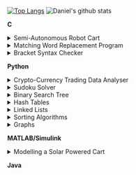 [![Top Langs](https://github-readme-stats.vercel.app/api/top-langs/?username=Daniel-Waits)](https://github.com/Daniel-Waits/github-readme-stats)
![Daniel's github stats](https://github-readme-stats.vercel.app/api?username=Daniel-Waits&count_private=true)

**C**

<details>
<summary>Semi-Autonomous Robot Cart</summary/>
The robot was able to run in manual mode (with a controller) and autonomous mode, where it used range sensors to ensure it didnt hit the walls around it.
<object data="https://github.com/Daniel-Waits/DanielW/blob/main/MCP-Final-Report.pdf" width="700px" height="700px">
    <embed src=https://github.com/Daniel-Waits/DanielW/blob/main/MCP-Final-Report.pdf">
        <p>Report: <a href="https://github.com/Daniel-Waits/DanielW/blob/main/MCP-Final-Report.pdf">View Report</a>.</p>
    </embed>
</object>
                                                                                                           
<object data="https://github.com/Daniel-Waits/DanielW/blob/main/CartCode.c" type="application/pdf" width="700px" height="700px">
    <embed src=https://github.com/Daniel-Waits/DanielW/blob/main/CartCode.c">
        <p>Code: <a href="https://github.com/Daniel-Waits/DanielW/blob/main/CartCode.c">View Code</a>.</p>
    </embed>
</object>
</details>

<details>
<summary>Matching Word Replacement Program</summary/>
Performing pattern-matching replacements on a given string.
<object data="https://github.com/Daniel-Waits/DanielW/tree/main/C_Assignment_1" type="application/pdf" width="700px" height="700px">
    <embed src=https://github.com/Daniel-Waits/DanielW/tree/main/C_Assignment_1">
        <p>Program Files: <a href="https://github.com/Daniel-Waits/DanielW/tree/main/C_Assignment_1">View Files</a>.</p>
    </embed>
</object>
</details>
                                                                                                         
<details>
<summary>Bracket Syntax Checker</summary/>
Visually performs bracket-balance-checking on any given file.
<object data="https://github.com/Daniel-Waits/DanielW/tree/main/C_Assigment_2" type="application/pdf" width="700px" height="700px">
    <embed src=https://github.com/Daniel-Waits/DanielW/tree/main/C_Assigment_2">
        <p>Program Files: <a href="https://github.com/Daniel-Waits/DanielW/tree/main/C_Assigment_2">View Files</a>.</p>
    </embed>
</object>
</details>


**Python**

<details>
<summary>Crypto-Currency Trading Data Analyser</summary/>
Performs path finding to connect buyers and sellers from one crypto-currency to another.
<object data="https://github.com/Daniel-Waits/DanielW/blob/main/Python_Assignment/Report.pdf" width="700px" height="700px">
    <embed src=https://github.com/Daniel-Waits/DanielW/blob/main/Python_Assignment/Report.pdf">
        <p>Report: <a href="https://github.com/Daniel-Waits/DanielW/blob/main/Python_Assignment/Report.pdf">View Report</a>.</p>
    </embed>
</object>
                                                                                                           
<object data="https://github.com/Daniel-Waits/DanielW/tree/main/Python_Assignment" type="application/pdf" width="700px" height="700px">
    <embed src=https://github.com/Daniel-Waits/DanielW/tree/main/Python_Assignment">
        <p>Program Files: <a href="https://github.com/Daniel-Waits/DanielW/tree/main/Python_Assignment">View Files</a>.</p>
    </embed>
</object>
</details>

<details>
<summary>Sudoku Solver</summary/>
Uses backtracking/recursion to solve any Sudoku.
<object data="https://github.com/Daniel-Waits/DanielW/blob/main/Sudoku_DanielWaits.py" type="application/pdf" width="700px" height="700px">
    <embed src="https://github.com/Daniel-Waits/DanielW/blob/main/Sudoku_DanielWaits.py">
        <p>Code: <a href="https://github.com/Daniel-Waits/DanielW/blob/main/Sudoku_DanielWaits.py">View Code</a>.</p>
    </embed>
</object>
</details>

<details>
<summary>Binary Search Tree</summary/>
Implementation of a Binary Search Tree within Python.
<object data="https://github.com/Daniel-Waits/DanielW/blob/main/BinarySearchTree.py" type="application/pdf" width="700px" height="700px">
    <embed src=https://github.com/Daniel-Waits/DanielW/blob/main/BinarySearchTree.py">
        <p>Code: <a href="https://github.com/Daniel-Waits/DanielW/blob/main/BinarySearchTree.py">View Code</a>.</p>
    </embed>
</object>
</details>
                                                                                                
<details>
<summary>Hash Tables</summary/>
Implementation of a Hash Table within Python.
<object data="https://github.com/Daniel-Waits/DanielW/blob/main/hashTables.py" type="application/pdf" width="700px" height="700px">
    <embed src=https://github.com/Daniel-Waits/DanielW/blob/main/hashTables.py">
        <p>Code: <a href="https://github.com/Daniel-Waits/DanielW/blob/main/hashTables.py">View Code</a>.</p>
    </embed>
</object>
</details>
                                                                                          
<details>
<summary>Linked Lists</summary/>
Implementation of a Linked List within Python.
<object data="https://github.com/Daniel-Waits/DanielW/blob/main/linkedLists.py" type="application/pdf" width="700px" height="700px">
    <embed src=https://github.com/Daniel-Waits/DanielW/blob/main/linkedLists.py">
        <p>Code: <a href="https://github.com/Daniel-Waits/DanielW/blob/main/linkedLists.py">View Code</a>.</p>
    </embed>
</object>
</details>
                                                                                           
<details>
<summary>Sorting Algorithms</summary/>
Implementation and comparison of different sorting algorithms within Python.
<object data="https://github.com/Daniel-Waits/DanielW/blob/main/DSASorts.py" type="application/pdf" width="700px" height="700px">
    <embed src=https://github.com/Daniel-Waits/DanielW/blob/main/DSASorts.py">
        <p>Code: <a href="https://github.com/Daniel-Waits/DanielW/blob/main/DSASorts.py">View Code</a>.</p>
    </embed>
</object>
</details>
                                                                                        
<details>
<summary>Graphs</summary/>
Using a Linked List to create a Graph within Python.
<object data="https://github.com/Daniel-Waits/DanielW/blob/main/GraphLinkedList.py" type="application/pdf" width="700px" height="700px">
    <embed src=https://github.com/Daniel-Waits/DanielW/blob/main/GraphLinkedList.py">
        <p>Code: <a href="https://github.com/Daniel-Waits/DanielW/blob/main/GraphLinkedList.py">View Code</a>.</p>
    </embed>
</object>
</details>
                                                                                               

**MATLAB/Simulink**

<details>
<summary>Modelling a Solar Powered Cart</summary/>
Each subsystem was analysed and then modelled in order to predict the time it would take the cart to reach the top of a ramp.
<object data="https://github.com/Daniel-Waits/DanielW/blob/main/Matlab_Report.pdf" type="application/pdf" width="700px" height="700px">
    <embed src=https://github.com/Daniel-Waits/DanielW/blob/main/Matlab_Report.pdf">
        <p>Report: <a href="https://github.com/Daniel-Waits/DanielW/blob/main/Matlab_Report.pdf">View Report</a>.</p>
    </embed>
</object>
                                                                                                
<object data="https://github.com/Daniel-Waits/DanielW/blob/main/Simulink%20Model.slx" type="application/pdf" width="700px" height="700px">
    <embed src=https://github.com/Daniel-Waits/DanielW/blob/main/Simulink%20Model.slx">
        <p>Script/Model: <a href="https://github.com/Daniel-Waits/DanielW/blob/main/Simulink%20Model.slx">View Script/Model</a>.</p>
    </embed>
</object>                                                                                             
</details>
                                                                                                         
**Java**
                                                                                                         
